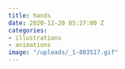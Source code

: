 ```yaml
---
title: hands
date: 2020-12-20 05:27:00 Z
categories:
- illustrations
- animations
image: "/uploads/_1-803517.gif"
---
```



